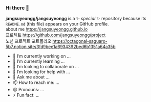 ### Hi there 👋

**jangsuyeongg/jangsuyeongg** is a ✨ _special_ ✨ repository because its `README.md` (this file) appears on your GitHub profile. <br/>
about me https://jangsuyeongg.github.io <br/>
프로젝트 https://github.com/jangsuyeongg/project <br/>
노션 프로젝트 포트폴리오 https://octagonal-saguaro-5b7.notion.site/3fd9bee1a6934392bed6b1351a64a35b

- 🔭 I’m currently working on ...
- 🌱 I’m currently learning ...
- 👯 I’m looking to collaborate on ...
- 🤔 I’m looking for help with ...
- 💬 Ask me about ...
- 📫 How to reach me: ...
- 😄 Pronouns: ...
- ⚡ Fun fact: ...

